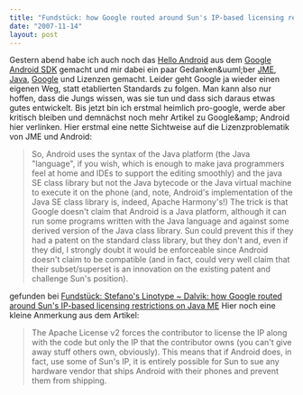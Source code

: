 ```yaml
---
title: "Fundstück: how Google routed around Sun's IP-based licensing restrictions on Java ME"
date: "2007-11-14"
layout: post
---
```

<p>Gestern abend habe ich auch noch das <a href="http://code.google.com/android/intro/hello-android.html">Hello Android</a> aus dem <a href="http://code.google.com/android/">Google Android SDK</a> gemacht und mir dabei ein paar Gedanken&amp;uuml;ber <a href="http://java.sun.com/javame/index.jsp">JME</a>, <a href="http://java.sun.com/">Java</a>, <a href="http://www.google.de/">Google</a> und Lizenzen gemacht. Leider geht Google ja wieder einen eigenen Weg, statt etablierten Standards zu folgen. Man kann also nur hoffen, dass die Jungs wissen, was sie tun und dass sich daraus etwas gutes entwickelt. Bis jetzt bin ich erstmal heimlich pro-google, werde aber kritisch bleiben und demn&auml;chst noch mehr Artikel zu Google&amp;amp; Android hier verlinken. Hier erstmal eine nette Sichtweise auf die Lizenzproblematik von JME und Android:</p>
<blockquote>So, Android uses the syntax of the Java platform (the Java "language", if you wish, which is enough to make java programmers feel at home and IDEs to support the editing smoothly) and the java SE class library but not the Java bytecode or the Java virtual machine to execute it on the phone (and, note, Android's implementation of the Java SE class library is, indeed, Apache Harmony's!)  The trick is that Google doesn't claim that Android is a Java platform, although it can run some programs written with the Java language and against some derived version of the Java class library. Sun could prevent this if they had a patent on the standard class library, but they don't and, even if they did, I strongly doubt it would be enforceable since Android doesn't claim to be compatible (and in fact, could very well claim that their subset/superset is an innovation on the existing patent and challenge Sun's position).</blockquote>
<p>gefunden bei <a href="http://www.betaversion.org/~stefano/linotype/news/110/">Fundst&uuml;ck: Stefano's Linotype ~ Dalvik: how Google routed around Sun's IP-based licensing restrictions on Java ME</a> Hier noch eine kleine Anmerkung aus dem Artikel:</p>
<blockquote class="posterous_medium_quote">The Apache License v2 forces the contributor to license the IP along with the code but only the IP that the contributor owns (you can't give away stuff others own, obviously). This means that if Android does, in fact, use some of Sun's IP, it is entirely possible for Sun to sue any hardware vendor that ships Android with their phones and prevent them from shipping.</blockquote>
